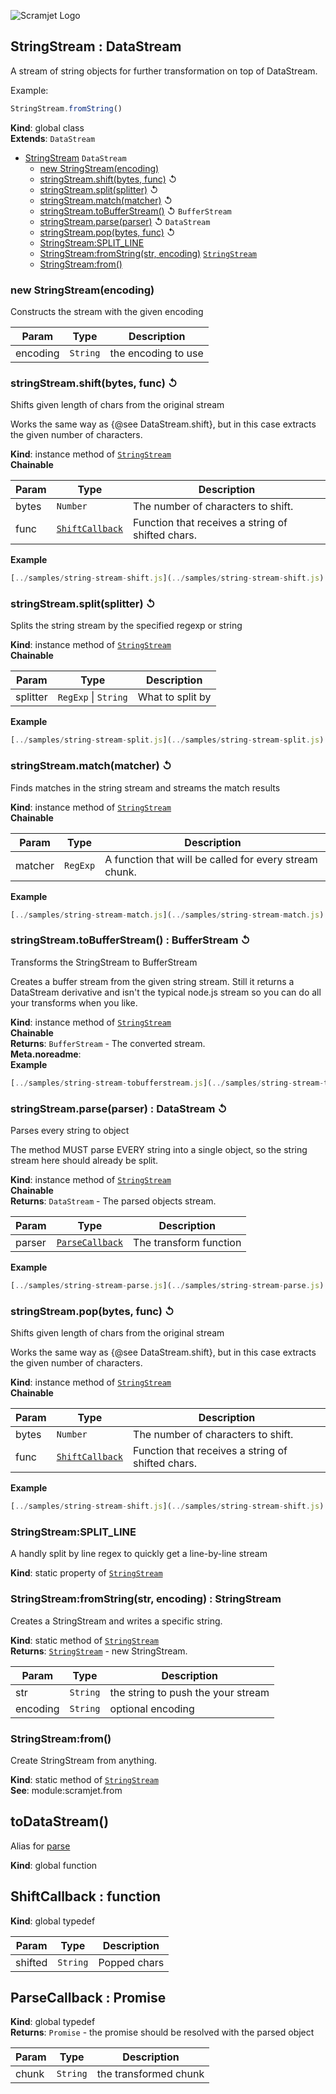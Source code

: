 ![Scramjet Logo](https://signicode.com/scramjet-logo-light.svg)

<a name="StringStream"></a>

## StringStream : DataStream
A stream of string objects for further transformation on top of DataStream.

Example:

```javascript
StringStream.fromString()
```

**Kind**: global class  
**Extends**: <code>DataStream</code>  

* [StringStream](#StringStream)  <code>DataStream</code>
    * [new StringStream(encoding)](#new_StringStream_new)
    * [stringStream.shift(bytes, func)](#StringStream+shift) ↺
    * [stringStream.split(splitter)](#StringStream+split) ↺
    * [stringStream.match(matcher)](#StringStream+match) ↺
    * [stringStream.toBufferStream()](#StringStream+toBufferStream) ↺ <code>BufferStream</code>
    * [stringStream.parse(parser)](#StringStream+parse) ↺ <code>DataStream</code>
    * [stringStream.pop(bytes, func)](#StringStream+pop) ↺
    * [StringStream:SPLIT_LINE](#StringStream.SPLIT_LINE)
    * [StringStream:fromString(str, encoding)](#StringStream.fromString)  [<code>StringStream</code>](#StringStream)
    * [StringStream:from()](#StringStream.from)

<a name="new_StringStream_new"></a>

### new StringStream(encoding)
Constructs the stream with the given encoding


| Param | Type | Description |
| --- | --- | --- |
| encoding | <code>String</code> | the encoding to use |

<a name="StringStream+shift"></a>

### stringStream.shift(bytes, func) ↺
Shifts given length of chars from the original stream

Works the same way as {@see DataStream.shift}, but in this case extracts
the given number of characters.

**Kind**: instance method of [<code>StringStream</code>](#StringStream)  
**Chainable**  

| Param | Type | Description |
| --- | --- | --- |
| bytes | <code>Number</code> | The number of characters to shift. |
| func | [<code>ShiftCallback</code>](#ShiftCallback) | Function that receives a string of shifted chars. |

**Example**  
```js
[../samples/string-stream-shift.js](../samples/string-stream-shift.js)
```
<a name="StringStream+split"></a>

### stringStream.split(splitter) ↺
Splits the string stream by the specified regexp or string

**Kind**: instance method of [<code>StringStream</code>](#StringStream)  
**Chainable**  

| Param | Type | Description |
| --- | --- | --- |
| splitter | <code>RegExp</code> \| <code>String</code> | What to split by |

**Example**  
```js
[../samples/string-stream-split.js](../samples/string-stream-split.js)
```
<a name="StringStream+match"></a>

### stringStream.match(matcher) ↺
Finds matches in the string stream and streams the match results

**Kind**: instance method of [<code>StringStream</code>](#StringStream)  
**Chainable**  

| Param | Type | Description |
| --- | --- | --- |
| matcher | <code>RegExp</code> | A function that will be called for every                             stream chunk. |

**Example**  
```js
[../samples/string-stream-match.js](../samples/string-stream-match.js)
```
<a name="StringStream+toBufferStream"></a>

### stringStream.toBufferStream() : BufferStream ↺
Transforms the StringStream to BufferStream

Creates a buffer stream from the given string stream. Still it returns a
DataStream derivative and isn't the typical node.js stream so you can do
all your transforms when you like.

**Kind**: instance method of [<code>StringStream</code>](#StringStream)  
**Chainable**  
**Returns**: <code>BufferStream</code> - The converted stream.  
**Meta.noreadme**:   
**Example**  
```js
[../samples/string-stream-tobufferstream.js](../samples/string-stream-tobufferstream.js)
```
<a name="StringStream+parse"></a>

### stringStream.parse(parser) : DataStream ↺
Parses every string to object

The method MUST parse EVERY string into a single object, so the string
stream here should already be split.

**Kind**: instance method of [<code>StringStream</code>](#StringStream)  
**Chainable**  
**Returns**: <code>DataStream</code> - The parsed objects stream.  

| Param | Type | Description |
| --- | --- | --- |
| parser | [<code>ParseCallback</code>](#ParseCallback) | The transform function |

**Example**  
```js
[../samples/string-stream-parse.js](../samples/string-stream-parse.js)
```
<a name="StringStream+pop"></a>

### stringStream.pop(bytes, func) ↺
Shifts given length of chars from the original stream

Works the same way as {@see DataStream.shift}, but in this case extracts
the given number of characters.

**Kind**: instance method of [<code>StringStream</code>](#StringStream)  
**Chainable**  

| Param | Type | Description |
| --- | --- | --- |
| bytes | <code>Number</code> | The number of characters to shift. |
| func | [<code>ShiftCallback</code>](#ShiftCallback) | Function that receives a string of shifted chars. |

**Example**  
```js
[../samples/string-stream-shift.js](../samples/string-stream-shift.js)
```
<a name="StringStream.SPLIT_LINE"></a>

### StringStream:SPLIT_LINE
A handly split by line regex to quickly get a line-by-line stream

**Kind**: static property of [<code>StringStream</code>](#StringStream)  
<a name="StringStream.fromString"></a>

### StringStream:fromString(str, encoding) : StringStream
Creates a StringStream and writes a specific string.

**Kind**: static method of [<code>StringStream</code>](#StringStream)  
**Returns**: [<code>StringStream</code>](#StringStream) - new StringStream.  

| Param | Type | Description |
| --- | --- | --- |
| str | <code>String</code> | the string to push the your stream |
| encoding | <code>String</code> | optional encoding |

<a name="StringStream.from"></a>

### StringStream:from()
Create StringStream from anything.

**Kind**: static method of [<code>StringStream</code>](#StringStream)  
**See**: module:scramjet.from  
<a name="toDataStream"></a>

## toDataStream()
Alias for [parse](#StringStream+parse)

**Kind**: global function  
<a name="ShiftCallback"></a>

## ShiftCallback : function
**Kind**: global typedef  

| Param | Type | Description |
| --- | --- | --- |
| shifted | <code>String</code> | Popped chars |

<a name="ParseCallback"></a>

## ParseCallback : Promise
**Kind**: global typedef  
**Returns**: <code>Promise</code> - the promise should be resolved with the parsed object  

| Param | Type | Description |
| --- | --- | --- |
| chunk | <code>String</code> | the transformed chunk |

